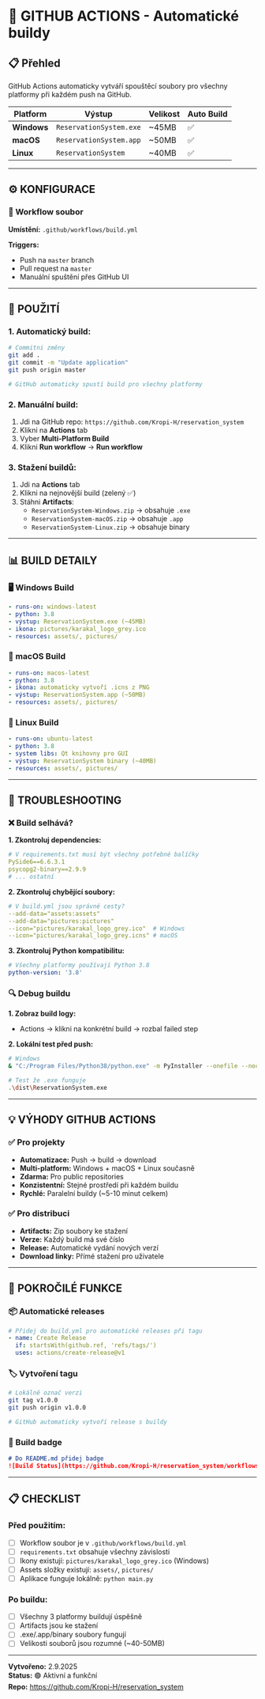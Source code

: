# 🤖 GITHUB ACTIONS - Automatické buildy

## 📋 Přehled

GitHub Actions automaticky vytváří spouštěcí soubory pro všechny platformy při každém push na GitHub.

| Platform | Výstup | Velikost | Auto Build |
|----------|--------|----------|------------|
| **Windows** | `ReservationSystem.exe` | ~45MB | ✅ |
| **macOS** | `ReservationSystem.app` | ~50MB | ✅ |
| **Linux** | `ReservationSystem` | ~40MB | ✅ |

---

## ⚙️ KONFIGURACE

### 📁 Workflow soubor
**Umístění:** `.github/workflows/build.yml`

**Triggers:**
- Push na `master` branch
- Pull request na `master`
- Manuální spuštění přes GitHub UI

---

## 🚀 POUŽITÍ

### 1. **Automatický build:**
```bash
# Commitni změny
git add .
git commit -m "Update application"
git push origin master

# GitHub automaticky spustí build pro všechny platformy
```

### 2. **Manuální build:**
1. Jdi na GitHub repo: `https://github.com/Kropi-H/reservation_system`
2. Klikni na **Actions** tab
3. Vyber **Multi-Platform Build**
4. Klikni **Run workflow** → **Run workflow**

### 3. **Stažení buildů:**
1. Jdi na **Actions** tab
2. Klikni na nejnovější build (zelený ✅)
3. Stáhni **Artifacts**:
   - `ReservationSystem-Windows.zip` → obsahuje `.exe`
   - `ReservationSystem-macOS.zip` → obsahuje `.app`
   - `ReservationSystem-Linux.zip` → obsahuje binary

---

## 📊 BUILD DETAILY

### 🖥️ Windows Build
```yaml
- runs-on: windows-latest
- python: 3.8
- výstup: ReservationSystem.exe (~45MB)
- ikona: pictures/karakal_logo_grey.ico
- resources: assets/, pictures/
```

### 🍎 macOS Build
```yaml
- runs-on: macos-latest  
- python: 3.8
- ikona: automaticky vytvoří .icns z PNG
- výstup: ReservationSystem.app (~50MB)
- resources: assets/, pictures/
```

### 🐧 Linux Build
```yaml
- runs-on: ubuntu-latest
- python: 3.8
- system libs: Qt knihovny pro GUI
- výstup: ReservationSystem binary (~40MB)
- resources: assets/, pictures/
```

---

## 🔧 TROUBLESHOOTING

### ❌ Build selhává?

**1. Zkontroluj dependencies:**
```yaml
# V requirements.txt musí být všechny potřebné balíčky
PySide6==6.6.3.1
psycopg2-binary==2.9.9
# ... ostatní
```

**2. Zkontroluj chybějící soubory:**
```yaml
# V build.yml jsou správné cesty?
--add-data="assets:assets"
--add-data="pictures:pictures"
--icon="pictures/karakal_logo_grey.ico"  # Windows
--icon="pictures/karakal_logo_grey.icns" # macOS
```

**3. Zkontroluj Python kompatibilitu:**
```yaml
# Všechny platformy používají Python 3.8
python-version: '3.8'
```

### 🔍 Debug buildu

**1. Zobraz build logy:**
- Actions → klikni na konkrétní build → rozbal failed step

**2. Lokální test před push:**
```bash
# Windows
& "C:/Program Files/Python38/python.exe" -m PyInstaller --onefile --noconsole --name "ReservationSystem" --icon="pictures\karakal_logo_grey.ico" --add-data="assets;assets" --add-data="pictures;pictures" main.py

# Test že .exe funguje
.\dist\ReservationSystem.exe
```

---

## 💡 VÝHODY GITHUB ACTIONS

### ✅ Pro projekty
- **Automatizace:** Push → build → download
- **Multi-platform:** Windows + macOS + Linux současně
- **Zdarma:** Pro public repositories
- **Konzistentní:** Stejné prostředí při každém buildu
- **Rychlé:** Paralelní buildy (~5-10 minut celkem)

### ✅ Pro distribuci
- **Artifacts:** Zip soubory ke stažení
- **Verze:** Každý build má své číslo
- **Release:** Automatické vydání nových verzí
- **Download linky:** Přímé stažení pro uživatele

---

## 🎯 POKROČILÉ FUNKCE

### 📦 Automatické releases
```yaml
# Přidej do build.yml pro automatické releases při tagu
- name: Create Release
  if: startsWith(github.ref, 'refs/tags/')
  uses: actions/create-release@v1
```

### 🏷️ Vytvoření tagu
```bash
# Lokálně označ verzi
git tag v1.0.0
git push origin v1.0.0

# GitHub automaticky vytvoří release s buildy
```

### 📝 Build badge
```markdown
# Do README.md přidej badge
![Build Status](https://github.com/Kropi-H/reservation_system/workflows/Multi-Platform%20Build/badge.svg)
```

---

## 📋 CHECKLIST

### Před použitím:
- [ ] Workflow soubor je v `.github/workflows/build.yml`
- [ ] `requirements.txt` obsahuje všechny závislosti
- [ ] Ikony existují: `pictures/karakal_logo_grey.ico` (Windows)
- [ ] Assets složky existují: `assets/`, `pictures/`
- [ ] Aplikace funguje lokálně: `python main.py`

### Po buildu:
- [ ] Všechny 3 platformy buildují úspěšně
- [ ] Artifacts jsou ke stažení
- [ ] .exe/.app/binary soubory fungují
- [ ] Velikosti souborů jsou rozumné (~40-50MB)

---

**Vytvořeno:** 2.9.2025  
**Status:** 🟢 Aktivní a funkční  
**Repo:** https://github.com/Kropi-H/reservation_system
